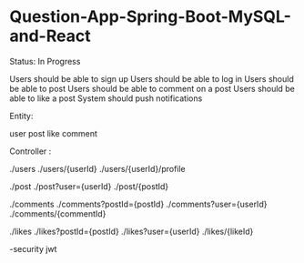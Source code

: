 # Question-App-Spring-Boot-MySQL-and-React

Status: In Progress

Users should be able to sign up
Users should be able to log in
Users should be able to post
Users should be able to comment on a post
Users should be able to like a post
System should push notifications

Entity: 

user
post
like
comment

Controller : 

./users
./users/{userId}
./users/{userId}/profile

./post
./post?user={userId}
./post/{postId}

./comments
./comments?postId={postId}
./comments?user={userId}
./comments/{commentId}

./likes
./likes?postId={postId}
./likes?user={userId}
./likes/{likeId}

-security jwt

